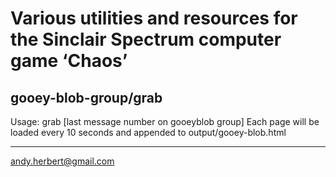 Various utilities and resources for the Sinclair Spectrum computer game ‘Chaos’ 
===============================================================================

gooey-blob-group/grab
-------------------------

Usage: grab [last message number on gooeyblob group]
Each page will be loaded every 10 seconds and appended to output/gooey-blob.html

---

andy.herbert@gmail.com
